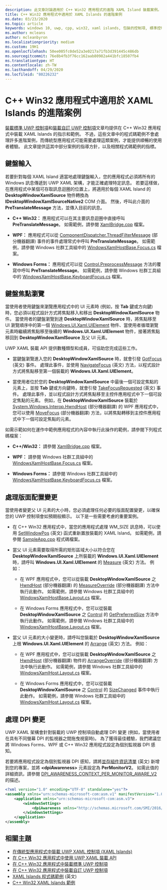 ```yaml
---
description: 此文章討論適用於 C++ Win32 應用程式的進階 XAML Island 裝載案例。
title: C++ Win32 應用程式中適用於 XAML Islands 的進階案例
ms.date: 03/23/2020
ms.topic: article
keywords: windows 10, uwp, cpp, win32, xaml islands, 包裝的控制項, 標準控制項
ms.author: mcleans
author: mcleanbyron
ms.localizationpriority: medium
ms.custom: 19H1
ms.openlocfilehash: 50ee005fc0de52a3e0217a71fb3d391445c486db
ms.sourcegitcommit: 76e8b4fb3f76cc162aab80982a441bfc18507fb4
ms.translationtype: HT
ms.contentlocale: zh-TW
ms.lasthandoff: 04/29/2020
ms.locfileid: "80226232"
---
```

# <a name="advanced-scenarios-for-xaml-islands-in-c-win32-apps"></a>C++ Win32 應用程式中適用於 XAML Islands 的進階案例

[裝載標準 UWP 控制項](host-standard-control-with-xaml-islands-cpp.md)和[裝載自訂 UWP 控制項](host-custom-control-with-xaml-islands-cpp.md)文章均提供在 C++ Win32 應用程式中裝載 XAML Islands 的指示和範例。 不過，這些文章中的程式碼範例不會處理許多進階案例，而傳統型應用程式可能需要處理這類案例，才能提供順暢的使用者體驗。 此文章提供這其中部分案例的指導方針，以及相關程式碼範例的指標。

## <a name="keyboard-input"></a>鍵盤輸入

若要針對每個 XAML Island 適當地處理鍵盤輸入，您的應用程式必須將所有的 Windows 訊息傳遞到 UWP XAML 架構，才能正確處理特定訊息。 若要這樣做，在應用程式中某個可存取訊息迴圈的位置上，將適用於每個 XAML Island 的 **DesktopWindowXamlSource** 物件轉換為 **IDesktopWindowXamlSourceNative2** COM 介面。 然後，呼叫此介面的 **PreTranslateMessage** 方法，並傳入目前的訊息。

  * **C++ Win32：** 應用程式可以在其主要訊息迴圈中直接呼叫 **PreTranslateMessage**。 如需範例，請參閱 [XamlBridge.cpp](https://github.com/microsoft/Xaml-Islands-Samples/blob/master/Samples/Win32/SampleCppApp/XamlBridge.cpp#L16) 檔案。

  * **WPF：** 應用程式可以從 [ComponentDispatcher.ThreadFilterMessage](https://docs.microsoft.com/dotnet/api/system.windows.interop.componentdispatcher.threadfiltermessage) \(部分機器翻譯\) 事件的事件處理常式中呼叫 **PreTranslateMessage**。 如需範例，請參閱 Windows 社群工具組中的 [WindowsXamlHostBase.Focus.cs](https://github.com/windows-toolkit/Microsoft.Toolkit.Win32/blob/master/Microsoft.Toolkit.Wpf.UI.XamlHost/WindowsXamlHostBase.Focus.cs#L177) 檔案。

  * **Windows Forms：** 應用程式可以從 [Control.PreprocessMessage](https://docs.microsoft.com/dotnet/api/system.windows.forms.control.preprocessmessage) 方法的覆寫中呼叫 **PreTranslateMessage**。 如需範例，請參閱 Windows 社群工具組中的 [WindowsXamlHostBase.KeyboardFocus.cs](https://github.com/windows-toolkit/Microsoft.Toolkit.Win32/blob/master/Microsoft.Toolkit.Forms.UI.XamlHost/WindowsXamlHostBase.KeyboardFocus.cs#L100) 檔案。

## <a name="keyboard-focus-navigation"></a>鍵盤焦點瀏覽

當使用者使用鍵盤來瀏覽應用程式中的 UI 元素時 (例如，按 **Tab** 鍵或方向鍵) 時，您必須以程式設計方式將焦點移入和移出 **DesktopWindowXamlSource** 物件。 當使用者的鍵盤瀏覽到達 **DesktopWindowXamlSource** 時，將焦點移至 UI 瀏覽順序中的第一個 [Windows.UI.Xaml.UIElement](https://docs.microsoft.com/uwp/api/windows.ui.xaml.uielement) 物件、當使用者循環瀏覽元素時繼續將焦點移至後續的 **Windows.UI.Xaml.UIElement** 物件，接著將焦點移回到 **DesktopWindowXamlSource** 及父 UI 元素。  

UWP XAML 裝載 API 提供數種類型和成員，可協助您完成這些工作。

* 當鍵盤瀏覽進入您的 **DesktopWindowXamlSource** 時，就會引發 [GotFocus](https://docs.microsoft.com/uwp/api/windows.ui.xaml.hosting.desktopwindowxamlsource.gotfocus) \(英文\) 事件。 處理此事件，並使用 [NavigateFocus](https://docs.microsoft.com/uwp/api/windows.ui.xaml.hosting.desktopwindowxamlsource.navigatefocus) \(英文\) 方法，以程式設計方式將焦點移至第一個裝載的 **Windows.UI.Xaml.UIElement**。

* 當使用者位於您的 **DesktopWindowXamlSource** 中最後一個可設定焦點的元素上，並按 **Tab** 鍵或方向鍵時，就會引發 [TakeFocusRequested](https://docs.microsoft.com/uwp/api/windows.ui.xaml.hosting.desktopwindowxamlsource.takefocusrequested) \(英文\) 事件。 處理此事件，並以程式設計方式將焦點移至主控件應用程式中下一個可設定焦點的元素。 例如，在 **DesktopWindowXamlSource** 裝載於 [System.Windows.Interop.HwndHost](https://docs.microsoft.com/dotnet/api/system.windows.interop.hwndhost) \(部分機器翻譯\) 的 WPF 應用程式中，您可以使用 [MoveFocus](https://docs.microsoft.com/dotnet/api/system.windows.frameworkelement.movefocus) \(部分機器翻譯\) 方法，以將焦點轉移到主控件應用程式中下一個可設定焦點的元素。

如需示範如何在運作中範例應用程式的內容中執行此操作的範例，請參閱下列程式碼檔案：

  * **C++/Win32：** 請參閱 [XamlBridge.cpp](https://github.com/microsoft/Xaml-Islands-Samples/blob/master/Samples/Win32/SampleCppApp/XamlBridge.cpp) 檔案。

  * **WPF：** 請參閱 Windows 社群工具組中的 [WindowsXamlHostBase.Focus.cs](https://github.com/windows-toolkit/Microsoft.Toolkit.Win32/blob/master/Microsoft.Toolkit.Wpf.UI.XamlHost/WindowsXamlHostBase.Focus.cs) 檔案。  

  * **Windows Forms：** 請參閱 Windows 社群工具組中的 [WindowsXamlHostBase.KeyboardFocus.cs](https://github.com/windows-toolkit/Microsoft.Toolkit.Win32/blob/master/Microsoft.Toolkit.Forms.UI.XamlHost/WindowsXamlHostBase.KeyboardFocus.cs) 檔案。

## <a name="handle-layout-changes"></a>處理版面配置變更

當使用者變更父 UI 元素的大小時，您必須處理任何必要的版面配置變更，以確保您的 UWP 控制項會如預期般顯示。 以下是一些需要考慮的重要案例。

* 在 C++ Win32 應用程式中，當您的應用程式處理 WM_SIZE 訊息時，可以使用 [SetWindowPos](https://docs.microsoft.com/windows/desktop/api/winuser/nf-winuser-setwindowpos) \(英文\) 函式重新置放裝載的 XAML Island。 如需範例，請參閱 [SampleApp.cpp](https://github.com/microsoft/Xaml-Islands-Samples/blob/master/Samples/Win32/SampleCppApp/SampleApp.cpp#L170) 程式碼檔案。

* 當父 UI 元素需要取得所需的矩形區域大小以符合您在 **DesktopWindowXamlSource** 上所裝載的 **Windows.UI.Xaml.UIElement** 時，請呼叫 **Windows.UI.Xaml.UIElement** 的 [Measure](https://docs.microsoft.com/uwp/api/windows.ui.xaml.uielement.measure) \(英文\) 方法。 例如：

    * 在 WPF 應用程式中，您可以從裝載 **DesktopWindowXamlSource** 之 [HwndHost](https://docs.microsoft.com/dotnet/api/system.windows.interop.hwndhost) \(部分機器翻譯\) 的 [MeasureOverride](https://docs.microsoft.com/dotnet/api/system.windows.frameworkelement.measureoverride) \(部分機器翻譯\) 方法中執行此動作。 如需範例，請參閱 Windows 社群工具組中的 [WindowsXamlHostBase.Layout.cs](https://github.com/windows-toolkit/Microsoft.Toolkit.Win32/blob/master/Microsoft.Toolkit.Wpf.UI.XamlHost/WindowsXamlHostBase.Layout.cs) 檔案。

    * 在 Windows Forms 應用程式中，您可以從裝載 **DesktopWindowXamlSource** 之 [Control](https://docs.microsoft.com/dotnet/api/system.windows.forms.control) 的 [GetPreferredSize](https://docs.microsoft.com/dotnet/api/system.windows.forms.control.getpreferredsize) 方法中執行此動作。 如需範例，請參閱 Windows 社群工具組中的 [WindowsXamlHostBase.Layout.cs](https://github.com/windows-toolkit/Microsoft.Toolkit.Win32/blob/master/Microsoft.Toolkit.Forms.UI.XamlHost/WindowsXamlHostBase.Layout.cs) 檔案。

* 當父 UI 元素的大小變更時，請呼叫您裝載於 **DesktopWindowXamlSource** 上根 **Windows.UI.Xaml.UIElement** 的 [Arrange](https://docs.microsoft.com/uwp/api/windows.ui.xaml.uielement.arrange) \(英文\) 方法。 例如：

    * 在 WPF 應用程式中，您可以從裝載 **DesktopWindowXamlSource** 之 [HwndHost](https://docs.microsoft.com/dotnet/api/system.windows.interop.hwndhost) \(部分機器翻譯\) 物件的 [ArrangeOverride](https://docs.microsoft.com/dotnet/api/system.windows.frameworkelement.arrangeoverride) \(部分機器翻譯\) 方法中執行此動作。 如需範例，請參閱 Windows 社群工具組中的 [WindowsXamlHost.Layout.cs](https://github.com/windows-toolkit/Microsoft.Toolkit.Win32/blob/master/Microsoft.Toolkit.Wpf.UI.XamlHost/WindowsXamlHostBase.Layout.cs) 檔案。

    * 在 Windows Forms 應用程式中，您可以從裝載 **DesktopWindowXamlSource** 之 [Control](https://docs.microsoft.com/dotnet/api/system.windows.forms.control) 的 [SizeChanged](https://docs.microsoft.com/dotnet/api/system.windows.forms.control.sizechanged) 事件中執行此動作。 如需範例，請參閱 Windows 社群工具組中的 [WindowsXamlHost.Layout.cs](https://github.com/windows-toolkit/Microsoft.Toolkit.Win32/blob/master/Microsoft.Toolkit.Forms.UI.XamlHost/WindowsXamlHostBase.Layout.cs) 檔案。

## <a name="handle-dpi-changes"></a>處理 DPI 變更

UWP XAML 架構會針對裝載的 UWP 控制項自動處理 DPI 變更 (例如，當使用者在具有不同螢幕 DPI 的監視器之間拖曳視窗時)。 為了獲得最佳體驗，我們建議您將 Windows Forms、WPF 或 C++ Win32 應用程式設定為個別監視器 DPI 感知。

若要將應用程式設定為個別監視器 DPI 感知，請將[並存組件資訊清單](https://docs.microsoft.com/windows/desktop/SbsCs/application-manifests) \(英文\) 新增到您的專案，並將 **\<dpiAwareness\>** 元素設定為 **PerMonitorV2**。 如需此值的詳細資訊，請參閱 [DPI_AWARENESS_CONTEXT_PER_MONITOR_AWARE_V2](https://docs.microsoft.com/windows/desktop/hidpi/dpi-awareness-context) 的描述。

```xml
<?xml version="1.0" encoding="UTF-8" standalone="yes"?>
<assembly xmlns="urn:schemas-microsoft-com:asm.v1" manifestVersion="1.0">
    <application xmlns="urn:schemas-microsoft-com:asm.v3">
        <windowsSettings>
            <dpiAwareness xmlns="http://schemas.microsoft.com/SMI/2016/WindowsSettings">PerMonitorV2</dpiAwareness>
        </windowsSettings>
    </application>
</assembly>
```

## <a name="related-topics"></a>相關主題

* [在傳統型應用程式中裝載 UWP XAML 控制項 (XAML Islands)](xaml-islands.md)
* [在 C++ Win32 應用程式中使用 UWP XAML 裝載 API](using-the-xaml-hosting-api.md)
* [在 C++ Win32 應用程式中裝載標準 UWP 控制項](host-standard-control-with-xaml-islands-cpp.md)
* [在 C++ Win32 應用程式中裝載自訂 UWP 控制項](host-custom-control-with-xaml-islands-cpp.md)
* [XAML Islands 程式碼範例](https://github.com/microsoft/Xaml-Islands-Samples) \(英文\)
* [C++ Win32 XAML Islands 範例](https://github.com/microsoft/Xaml-Islands-Samples/tree/master/Samples/Win32/SampleCppApp)
